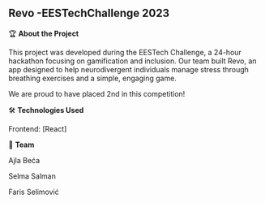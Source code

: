 ## Revo -EESTechChallenge 2023

🏆 **About the Project**

This project was developed during the EESTech Challenge, a 24-hour hackathon focusing on gamification and inclusion. Our team built Revo, an app designed to help neurodivergent individuals manage stress through breathing exercises and a simple, engaging game.

We are proud to have placed 2nd in this competition!

🛠️ **Technologies Used**

Frontend: [React]

🤝 **Team**

Ajla Beća

Selma Salman

Faris Selimović

